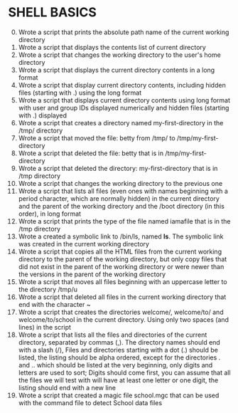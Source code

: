 # SHELL BASICS
0. Wrote a script that prints the absolute path name of the current working  directory
1. Wrote a script that displays the contents list of current directory
2. Wrote a script that changes the working directory to the user's home directory
3. Wrote a script that displays the current directory contents in a long format
4. Wrote a script that display current directory contents, including hidden files (starting with .) using the long format
5. Wrote a script that displays current directory contents using long format with user and group IDs displayed numerically and hidden files (starting with .) displayed
6. Wrote a script that creates a directory named my-first-directory in the /tmp/ directory
7. Wrote a script that moved the file: betty from /tmp/ to /tmp/my-first-directory
8. Wrote a script that deleted the file: betty that is in /tmp/my-first-directory
9. Wrote a script that deleted the directory: my-first-directory that is in /tmp directory
10. Wrote a script that changes the working directory to the previous one
11. Wrote a script that lists all files (even ones with names beginning with a period character, which are normally hidden) in the current directory and the parent of the working directory and the /boot directory (in this order), in long format
12. Wrote a script that prints the type of the file named iamafile that is in the /tmp directory
13. Wrote a created a symbolic link to /bin/ls, named __ls__. The symbolic link was created in the current working directory
14. Wrote a script that copies all the HTML files from the current working directory to the parent of the working directory, but only copy files that did not exist in the parent of the working directory or were newer than the versions in the parent of the working directory
15. Wrote a script that moves all files beginning with an uppercase letter to the directory /tmp/u
16. Wrote a script that deleted all files in the current working directory that end with the character ~
17. Wrote a script that creates the directories welcome/, welcome/to/ and welcome/to/school in the current directory. Using only two spaces (and lines) in the script
18. Wrote a script that lists all the files and directories of the current directory, separated by commas (,). The directory names should end with a slash (/), Files and directories starting with a dot (.) should be listed, the listing should be alpha ordered, except for the directories . and .. which should be listed at the very beginning, only digits and letters are used to sort; Digits should come first, you can assume that all the files we will test with will have at least one letter or one digit, the listing should end with a new line
19. Wrote a script that created a magic file school.mgc that can be used with the command file to detect School data files
